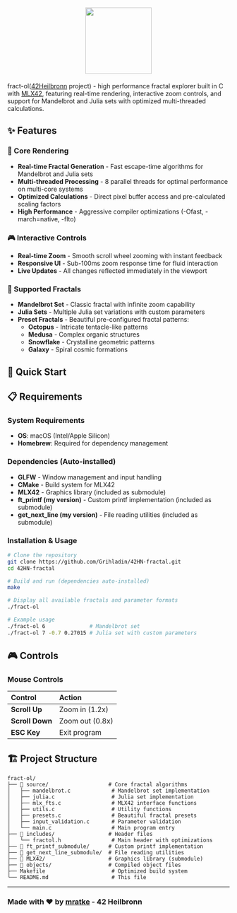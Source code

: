 <div align="center">

# <img src="https://github.com/Grihladin/42-project-badges/blob/main/badges/fract-ole.png" width="150" height="150"> 

</div>

fract-ol([42Heilbronn](https://www.42heilbronn.de/en/) project) - high performance fractal explorer built in C with [MLX42](https://github.com/codam-coding-college/MLX42), featuring real-time rendering, interactive zoom controls, and support for Mandelbrot and Julia sets with optimized multi-threaded calculations.

## ✨ Features

### 🎯 Core Rendering
- **Real-time Fractal Generation** - Fast escape-time algorithms for Mandelbrot and Julia sets
- **Multi-threaded Processing** - 8 parallel threads for optimal performance on multi-core systems
- **Optimized Calculations** - Direct pixel buffer access and pre-calculated scaling factors
- **High Performance** - Aggressive compiler optimizations (-Ofast, -march=native, -flto)

### 🎮 Interactive Controls
- **Real-time Zoom** - Smooth scroll wheel zooming with instant feedback
- **Responsive UI** - Sub-100ms zoom response time for fluid interaction
- **Live Updates** - All changes reflected immediately in the viewport

### 🎨 Supported Fractals
- **Mandelbrot Set** - Classic fractal with infinite zoom capability
- **Julia Sets** - Multiple Julia set variations with custom parameters
- **Preset Fractals** - Beautiful pre-configured fractal patterns:
  - **Octopus** - Intricate tentacle-like patterns
  - **Medusa** - Complex organic structures  
  - **Snowflake** - Crystalline geometric patterns
  - **Galaxy** - Spiral cosmic formations

## 🚀 Quick Start

## 📋 Requirements

### System Requirements
- **OS**: macOS (Intel/Apple Silicon)
- **Homebrew**: Required for dependency management

### Dependencies (Auto-installed)
- **GLFW** - Window management and input handling
- **CMake** - Build system for MLX42
- **MLX42** - Graphics library (included as submodule)
- **ft_printf (my version)** - Custom printf implementation (included as submodule)
- **get_next_line (my version)** - File reading utilities (included as submodule)


### Installation & Usage
```bash
# Clone the repository
git clone https://github.com/Grihladin/42HN-fractal.git
cd 42HN-fractal

# Build and run (dependencies auto-installed)
make

# Display all available fractals and parameter formats
./fract-ol

# Example usage
./fract-ol 6              # Mandelbrot set
./fract-ol 7 -0.7 0.27015 # Julia set with custom parameters
```

## 🎮 Controls

### Mouse Controls
| Control        | Action            |
|:---------------|:------------------|
| **Scroll Up**  | Zoom in (1.2x)    |
| **Scroll Down**| Zoom out (0.8x)   |
| **ESC Key**    | Exit program      |

## 🏗️ Project Structure

```
fract-ol/
├── 📁 source/                   # Core fractal algorithms
│   ├── mandelbrot.c             # Mandelbrot set implementation
│   ├── julia.c                  # Julia set implementation  
│   ├── mlx_fts.c                # MLX42 interface functions
│   ├── utils.c                  # Utility functions
│   ├── presets.c                # Beautiful fractal presets
│   ├── input_validation.c       # Parameter validation
│   └── main.c                   # Main program entry
├── 📁 includes/                 # Header files
│   └── fractol.h                # Main header with optimizations
├── 📁 ft_printf_submodule/      # Custom printf implementation
├── 📁 get_next_line_submodule/  # File reading utilities
├── 📁 MLX42/                    # Graphics library (submodule)
├── 📁 objects/                  # Compiled object files
├── Makefile                     # Optimized build system
└── README.md                    # This file
```

---

### Made with ❤️ by [mratke](https://github.com/Grihladin) - 42 Heilbronn
